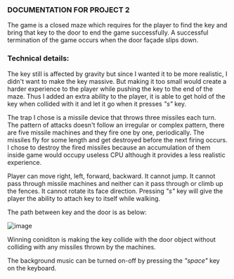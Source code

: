 ### DOCUMENTATION FOR PROJECT 2

The game is a closed maze which requires for the player to find the key and bring that key to the door to end the game successfully. A successful termination of the game occurs when the door façade slips down.

### Technical details:

The key still is affected by gravity but since I wanted it to be more realistic, I didn't want to make the key massive. But making it too small would create a harder experience to the player while pushing the key to the end of the maze. Thus I added an extra ability to the player, it is able to get hold of the key when collided with it and let it go when it presses _"s"_ key.

The trap I chose is a missile device that throws three missiles each turn. The pattern of attacks doesn't follow an irregular or complex pattern, there are five missile machines and they fire one by one, periodically. The missiles fly for some length and get destroyed before the next firing occurs. I chose to destroy the fired missiles because an accumulation of them inside game would occupy useless CPU although it provides a less realistic experience.

Player can move right, left, forward, backward. It cannot jump. It cannot pass through missile machines and neither can it pass through or climb up the fences. It cannot rotate its face direction. Pressing _"s"_ key will give the player the ability to attach key to itself while walking.


The path between key and the door is as below:

![image](https://user-images.githubusercontent.com/64031659/234134763-05dbc9ef-864f-4d83-8efd-aed4047e2cff.png)


Winning coniditon is making the key collide with the door object without colliding with any missiles thrown by the machines.

The background music can be turned on-off by pressing the _"space"_ key on the keyboard.

